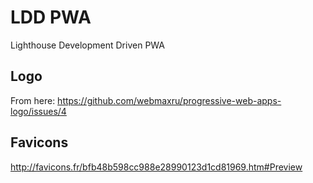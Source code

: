 # LDD PWA

Lighthouse Development Driven PWA

## Logo

From here: https://github.com/webmaxru/progressive-web-apps-logo/issues/4

## Favicons

http://favicons.fr/bfb48b598cc988e28990123d1cd81969.htm#Preview


